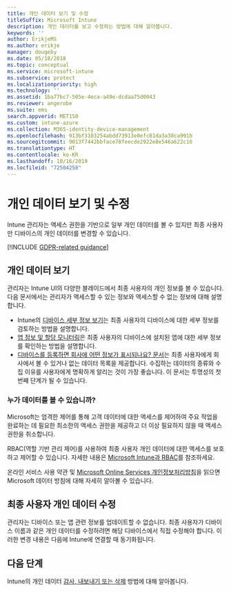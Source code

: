 ```yaml
---
title: 개인 데이터 보기 및 수정
titleSuffix: Microsoft Intune
description: 개인 데이터를 보고 수정하는 방법에 대해 알아봅니다.
keywords: ''
author: ErikjeMS
ms.author: erikje
manager: dougeby
ms.date: 05/18/2018
ms.topic: conceptual
ms.service: microsoft-intune
ms.subservice: protect
ms.localizationpriority: high
ms.technology: ''
ms.assetid: 1ba77bc7-505e-4eca-a49e-dcdaa75d0043
ms.reviewer: angerobe
ms.suite: ems
search.appverid: MET150
ms.custom: intune-azure
ms.collection: M365-identity-device-management
ms.openlocfilehash: 913bf3103254abdd73913e0efc81da3a38ca991b
ms.sourcegitcommit: 9013f7442bbface78feecde2922e8e546a622c16
ms.translationtype: HT
ms.contentlocale: ko-KR
ms.lasthandoff: 10/16/2019
ms.locfileid: "72504258"
---
```

# <a name="view-and-correct-personal-data"></a>개인 데이터 보기 및 수정

Intune 관리자는 액세스 권한을 기반으로 일부 개인 데이터를 볼 수 있지만 최종 사용자만 디바이스의 개인 데이터를 변경할 수 있습니다.

[!INCLUDE [GDPR-related guidance](../includes/gdpr-dsr-and-stp-note.md)]


## <a name="view-personal-data"></a>개인 데이터 보기

관리자는 Intune UI의 다양한 블레이드에서 최종 사용자의 개인 정보를 볼 수 있습니다. 다음 문서에서는 관리자가 액세스할 수 있는 정보와 액세스할 수 없는 정보에 대해 설명합니다.
- Intune의 [디바이스 세부 정보 보기](../remote-actions/device-inventory.md)는 최종 사용자의 디바이스에 대한 세부 정보를 검토하는 방법을 설명합니다.
- [앱 정보 및 할당 모니터링](../apps/apps-monitor.md)은 최종 사용자의 디바이스에 설치된 앱에 대한 세부 정보를 확인하는 방법을 설명합니다.
- [디바이스를 등록하면 회사에 어떤 정보가 표시되나요? 문서](https://docs.microsoft.com/intune-user-help/what-info-can-your-company-see-when-you-enroll-your-device-in-intune)는 최종 사용자에게 회사에서 볼 수 있거나 없는 데이터 목록을 제공합니다. 수집하는 데이터의 종류와 수집 이유를 사용자에게 명확하게 알리는 것이 가장 좋습니다. 이 문서는 투명성의 첫 번째 단계가 될 수 있습니다.

### <a name="who-can-view-the-data"></a>누가 데이터를 볼 수 있습니까?

Microsoft는 엄격한 제어를 통해 고객 데이터에 대한 액세스를 제어하여 주요 작업을 완료하는 데 필요한 최소한의 액세스 권한을 제공하고 더 이상 필요하지 않을 때 액세스 권한을 취소합니다. 

RBAC(역할 기반 관리 제어)를 사용하여 최종 사용자 개인 데이터에 대한 액세스를 보호하고 제어할 수 있습니다. 자세한 내용은 [Microsoft Intune과 RBAC](../fundamentals/role-based-access-control.md)를 참조하세요.

온라인 서비스 사용 약관 및 [Microsoft Online Services 개인정보처리방침](https://go.microsoft.com/fwlink/p/?linkid=131004&clcid=0x409)을 읽으면 Microsoft 데이터 방침에 대해 자세히 알아볼 수 있습니다. 

## <a name="correct-end-user-personal-data"></a>최종 사용자 개인 데이터 수정

관리자는 디바이스 또는 앱 관련 정보를 업데이트할 수 없습니다. 최종 사용자가 디바이스 이름과 같은 개인 데이터를 수정하려면 해당 디바이스에서 직접 수정해야 합니다. 이러한 변경 내용은 다음에 Intune에 연결할 때 동기화됩니다.


## <a name="next-steps"></a>다음 단계

Intune의 개인 데이터 [감사, 내보내기 또는 삭제](privacy-data-audit-export-delete.md) 방법에 대해 알아봅니다.
